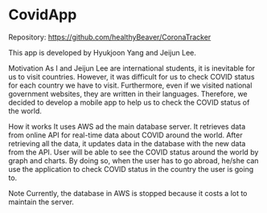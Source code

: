 # CovidApp

Repository: https://github.com/healthyBeaver/CoronaTracker

This app is developed by Hyukjoon Yang and Jeijun Lee.

Motivation
As I and Jeijun Lee are international students, it is inevitable for us to visit countries.
However, it was difficult for us to check COVID status for each country we have to visit.
Furthermore, even if we visited national government websites, they are written in their languages.
Therefore, we decided to develop a mobile app to help us to check the COVID status of the world.


How it works
It uses AWS ad the main database server.
It retrieves data from online API for real-time data about COVID around the world.
After retrieving all the data, it updates data in the database with the new data from the API.
User will be able to see the COVID status around the world by graph and charts.
By doing so, when the user has to go abroad, he/she can use the application to check COVID status in the country the user is going to.

Note
Currently, the database in AWS is stopped because it costs a lot to maintain the server.
